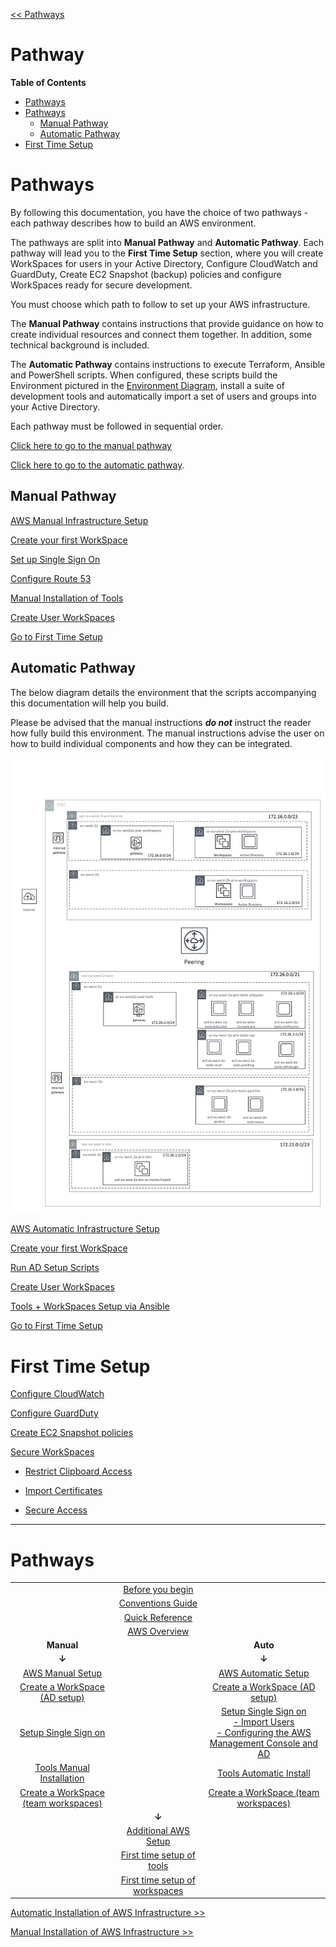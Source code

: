 [<< Pathways](README.md)

# Pathway

<!-- START doctoc generated TOC please keep comment here to allow auto update -->
<!-- DON'T EDIT THIS SECTION, INSTEAD RE-RUN doctoc TO UPDATE -->
**Table of Contents**

- [Pathways](#markdown-header-pathways)
- [Pathways](#markdown-header-pathways_1)
    - [Manual Pathway](#markdown-header-manual-pathway)
    - [Automatic Pathway](#markdown-header-automatic-pathway)
- [First Time Setup](#markdown-header-first-time-setup)

<!-- END doctoc generated TOC please keep comment here to allow auto update -->

<h1>Pathways</h1>

By following this documentation, you have the choice of two pathways - each pathway describes how to build an AWS environment.

The pathways are split into **Manual Pathway** and **Automatic Pathway**. Each pathway will lead you to the **First Time Setup** section, where you will create WorkSpaces for users in your Active Directory, Configure CloudWatch and GuardDuty, Create EC2 Snapshot (backup) policies and configure WorkSpaces ready for secure development.

You must choose which path to follow to set up your AWS infrastructure.

The **Manual Pathway** contains instructions that provide guidance on how to create individual resources and connect them together. In addition, some technical background is included.

The **Automatic Pathway** contains instructions to execute Terraform, Ansible and PowerShell scripts. When configured, these scripts build the Environment pictured in the [Environment Diagram](#environment-diagram), install a suite of development tools and automatically import a set of users and groups into your Active Directory.

Each pathway must be followed in sequential order.

[Click here to go to the manual pathway](#manual-pathway)

[Click here to go to the automatic pathway](#automatic-pathway).

## Manual Pathway

[AWS Manual Infrastructure Setup](#aws-manual-infrastructure.md)

[Create your first WorkSpace](./create-a-workspace.md#create-your-first-workspace)

[Set up Single Sign On](./setup-single-sign-on.md#setting-up-sso-using-a-microsoft-active-directory)

[Configure Route 53](./setup-single-sign-on.md#enable-route-53-conditional-forwarding)

[Manual Installation of Tools](./tools-manual-installation.md)

[Create User WorkSpaces](./create-a-workspace.md#create-additional-workspaces)

[Go to First Time Setup](#first-time-setup)

## Automatic Pathway

The below diagram details the environment that the scripts accompanying this documentation will help you build.

Please be advised that the manual instructions _**do not**_ instruct the reader how fully build this environment. The manual instructions advise the user on how to build individual components and how they can be integrated.

![](./images/AWS-Accounts+VPCsv2.jpg)

[AWS Automatic Infrastructure Setup](#aws-automatic-infrastructure.md)

[Create your first WorkSpace](./create-a-workspace.md#create-your-first-workspace)

[Run AD Setup Scripts](./setup-single-sign-on.md/#import-users-and-groups-to-the-active-directory)

[Create User WorkSpaces](./create-a-workspace.md#create-additional-workspaces)

[Tools + WorkSpaces Setup via Ansible](./tools-automatic-installation.md)

[Go to First Time Setup](#first-time-setup)

# First Time Setup

[Configure CloudWatch](./aws-manual-infrastructure.md/#cloudwatch)

[Configure GuardDuty](./aws-manual-infrastructure.md/#guardduty)

[Create EC2 Snapshot policies](./first-time-tools-setup.md#backing-up-ec2-instance-volumes-via-snapshots)

[Secure WorkSpaces](./first-time-workspaces-setup.md#secure-workspaces)

- [Restrict Clipboard Access](./first-time-workspaces-setup.md#restrict-clipboard-access)

- [Import Certificates](./first-time-workspaces-setup.md#importing-intermediate-certificates)

- [Secure Access](./first-time-workspaces-setup.md#secure-access)

---

<h1>Pathways</h1>

|         |  |  |
| :-------------: |:--:|:-------------:|
||[Before you begin](before-you-begin.md) | |
||[Conventions Guide](conventions-guide.md) | |
||[Quick Reference](quick-reference.md) | |
||[AWS Overview](aws-overview.md) | |
| **Manual** |  | **Auto** |
|**&#8595;**| |**&#8595;**
| [AWS Manual Setup](aws-manual-infrastructure.md) | | [AWS Automatic Setup](aws-automatic-infrastructure.md)
| [Create a WorkSpace (AD setup)](create-a-workspace.md) | | [Create a WorkSpace (AD setup)](create-a-workspace.md) 
| [Setup Single Sign on](setup-single-sign-on.md) | | [Setup Single Sign on](setup-single-sign-on.md) <br> [ - Import Users](setup-single-sign-on.md#Import-Users-and-Groups-to-the-Active-Directory) <br> [ - Configuring the AWS Management Console and AD](setup-single-sign-on.md#Configuring-the-AWS-Management-Console-and-AD)  
| [Tools Manual Installation](tools-manual-installation.md)   | | [Tools Automatic Install](tools-automatic-installation.md)
| [Create a WorkSpace (team workspaces)](create-a-workspace.md##create-additional-workspaces)  | | [Create a WorkSpace (team workspaces)](create-a-workspace.md##create-additional-workspaces)
||**&#8595;**
||[Additional AWS Setup](additional-aws-setup.md) | |
||[First time setup of tools](first-time-tools-setup.md)
||[First time setup of workspaces](first-time-workspaces-setup.md)


[Automatic Installation of AWS Infrastructure >>](aws-automatic-infrastructure.md)

[Manual Installation of AWS Infrastructure >>](aws-manual-infrastructure.md)
